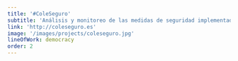 ```yaml
---
title: '#ColeSeguro'
subtitle: 'Análisis y monitoreo de las medidas de seguridad implementadas en los centros educativos de España ante el COVID'
link: 'http://coleseguro.es'
image: '/images/projects/coleseguro.jpg'
lineOfWork: democracy
order: 2
---
```

